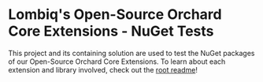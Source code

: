 # Lombiq's Open-Source Orchard Core Extensions - NuGet Tests

This project and its containing solution are used to test the NuGet packages of our Open-Source Orchard Core Extensions. To learn about each extension and library involved, check out the [root readme](../../../Readme.md)!
